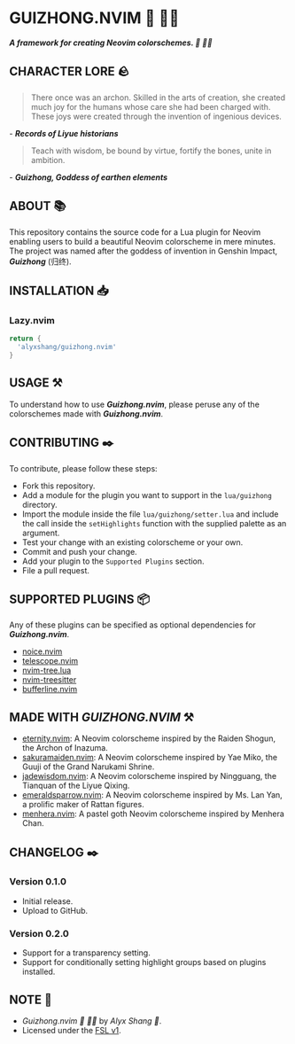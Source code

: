 # GUIZHONG.NVIM :nail_care: :woman_technologist:

***A framework for creating Neovim colorschemes. :nail_care: :woman_technologist:***

## CHARACTER LORE :rock:

> There once was an archon. Skilled in the arts of creation, she created much joy for the humans whose care she had been charged with.
> These joys were created through the invention of ingenious devices. 

\- ***Records of Liyue historians***

> Teach with wisdom, be bound by virtue, fortify the bones, unite in ambition.

\- ***Guizhong, Goddess of earthen elements***

## ABOUT :books:

This repository contains the source code for a Lua plugin for Neovim enabling users to build a beautiful Neovim colorscheme in mere minutes.
The project was named after the goddess of invention in Genshin Impact, ***Guizhong*** (归终).

## INSTALLATION :inbox_tray:

### Lazy.nvim

```Lua
return {
  'alyxshang/guizhong.nvim'
}
```

## USAGE :hammer_and_pick:

To understand how to use ***Guizhong.nvim***, please peruse any of the colorschemes made with ***Guizhong.nvim***.

## CONTRIBUTING :black_nib:

To contribute, please follow these steps:

- Fork this repository.
- Add a module for the plugin you want to support in the `lua/guizhong` directory.
- Import the module inside the file `lua/guizhong/setter.lua` and include the call inside the `setHighlights` function with the supplied palette as an argument.
- Test your change with an existing colorscheme or your own.
- Commit and push your change.
- Add your plugin to the `Supported Plugins` section.
- File a pull request.

## SUPPORTED PLUGINS :package:

Any of these plugins can be specified as optional dependencies for ***Guizhong.nvim***.

- [noice.nvim](https://github.com/folke/noice.nvim)
- [telescope.nvim](https://github.com/nvim-telescope/telescope.nvim)
- [nvim-tree.lua](https://github.com/nvim-tree/nvim-tree.lua)
- [nvim-treesitter](https://github.com/nvim-treesitter/nvim-treesitter)
- [bufferline.nvim](https://github.com/akinsho/bufferline.nvim)

## MADE WITH ***GUIZHONG.NVIM*** :hammer_and_pick:

- [eternity.nvim](https://github.com/alyxshang/eternity.nvim): A Neovim colorscheme inspired by the Raiden Shogun, the Archon of Inazuma.
- [sakuramaiden.nvim](https://github.com/alyxshang/sakuramaiden.nvim): A Neovim colorscheme inspired by Yae Miko, the Guuji of the Grand Narukami Shrine.
- [jadewisdom.nvim](https://github.com/alyxshang/jadewisdom.nvim): A Neovim colorscheme inspired by Ningguang, the Tianquan of the Liyue Qixing.
- [emeraldsparrow.nvim](https://github.com/alyxshang/emeraldsparrow.nvim): A Neovim colorscheme inspired by Ms. Lan Yan, a prolific maker of Rattan figures.
- [menhera.nvim](https://github.com/alyxshang/menhera.nvim): A pastel goth Neovim colorscheme inspired by Menhera Chan.

## CHANGELOG :black_nib:

### Version 0.1.0

- Initial release.
- Upload to GitHub.

### Version 0.2.0

- Support for a transparency setting.
- Support for conditionally setting highlight groups based on plugins installed.

## NOTE :scroll:

- *Guizhong.nvim :nail_care: :woman_technologist:* by *Alyx Shang :black_heart:*.
- Licensed under the [FSL v1](https://github.com/alyxshang/fair-software-license).
